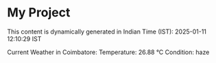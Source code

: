 # My Project

This content is dynamically generated in Indian Time (IST): 2025-01-11 12:10:29 IST


Current Weather in Coimbatore:
Temperature: 26.88 °C
Condition: haze
